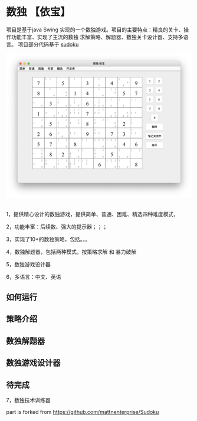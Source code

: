 # 数独 【依宝】
项目是基于java Swing 实现的一个数独游戏。项目的主要特点：精良的关卡、操作功能丰富、实现了主流的数独
求解策略、解题器、数独关卡设计器、支持多语言。
项目部分代码基于  [sudoku](https://github.com/mattnenterprise/Sudoku)

<img src="src/main/resources/picture/index_cn.png">

## 
1，提供精心设计的数独游戏，提供简单、普通、困难、精选四种难度模式，

2，功能丰富：后续数、强大的提示器；；；

3，实现了10+的数独策略，包括。。。

4，数独解题器，包括两种模式，按策略求解 和 暴力破解

5，数独游戏设计器

6，多语言：中文、英语



## 如何运行 

## 策略介绍

## 数独解题器

## 数独游戏设计器

## 待完成 
7，数独技术训练器


part is forked from https://github.com/mattnenterprise/Sudoku
